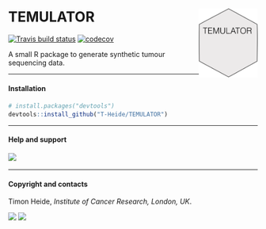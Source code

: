 # TEMULATOR <img src='man/figures/logo.png' align="right" height="139" />
<!-- badges: start -->
[![Travis build status](https://travis-ci.com/T-Heide/TEMULATOR.svg?branch=master)](https://travis-ci.com/T-Heide/TEMULATOR)
[![codecov](https://codecov.io/gh/T-Heide/TEMULATOR/branch/master/graph/badge.svg)](https://codecov.io/gh/T-Heide/TEMULATOR)
<!-- badges: end -->

A small R package to generate synthetic tumour sequencing data.

-----

#### Installation

``` r
# install.packages("devtools")
devtools::install_github("T-Heide/TEMULATOR")
```
-----

#### Help and support

[![](https://img.shields.io/badge/GitHub%20Pages-https://t--heide.github.io/TEMULATOR/-informational)](https://t-heide.github.io/TEMULATOR/)

-----

#### Copyright and contacts

Timon Heide, _Institute of Cancer Research, London, UK_.

[![](https://img.shields.io/badge/Email-timon.heide@icr.ac.uk-informational.svg?style=social)](mailto:timon.heide@icr.ac.uk)
[![](https://img.shields.io/badge/Github-T--Heide-informational.svg?style=social&logo=GitHub)](https://github.com/T-Heide)
